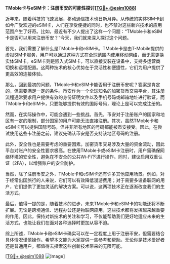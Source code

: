 **TMoble卡与eSIM卡：注册币安的可能性探讨[[TG💪+ @esim1088](https://t.me/s/esim1088)]**

近年来，随着科技的飞速发展，移动通信技术也日新月异。从传统的实体SIM卡到如今广受欢迎的eSIM卡，人们在享受便捷的同时，也不禁对这些新兴技术的应用范围产生了好奇。比如，最近有不少人提出了这样一个问题：“TMoble卡和eSIM卡是否可以用来注册币安？”今天，我们就来深入探讨这个问题。

首先，我们需要了解什么是TMoble卡和eSIM卡。TMoble卡是由T-Mobile提供的虚拟SIM卡服务，用户可以通过这种方式在全球范围内使用移动网络，而无需更换实体SIM卡。eSIM卡则是嵌入式SIM卡，可以直接安装在设备中，支持多运营商切换和远程配置。这两种技术的核心优势在于灵活性和便捷性，它们为用户提供了更高效的连接体验。

那么，回到最初的问题，TMoble卡和eSIM卡能否用于注册币安呢？答案是肯定的，但需要满足一定的条件。币安作为一个全球知名的加密货币交易平台，其注册流程通常要求用户提供有效的身份证明文件以及手机号码或邮箱地址进行验证。而TMoble卡和eSIM卡，只要能够提供有效的国际号码，理论上是可以完成注册的。

然而，在实际操作中，可能会遇到一些挑战。首先，币安对于注册账户的国家和地区有一定的限制，部分国家的用户可能无法直接注册。其次，虽然TMoble卡和eSIM卡可以提供国际号码，但并非所有地区的号码都能被币安接受。因此，在尝试使用这些卡注册之前，建议先确认币安是否支持该地区号码的注册。

此外，安全性也是需要考虑的重要因素。加密货币交易涉及大量的资金流动，因此平台对账户的安全性要求极高。在使用TMoble卡或eSIM卡注册时，用户需确保网络环境的安全性，避免在不安全的公共Wi-Fi下进行操作。同时，建议启用双重认证（2FA），以增强账户的安全防护。

当然，除了注册币安之外，TMoble卡和eSIM卡还有许多其他应用场景。例如，对于经常出国旅行的人来说，它们可以有效降低漫游费用；对于需要多设备联网的用户，它们提供了更加灵活的解决方案。可以说，这两项技术正在逐渐改变我们的生活方式。

最后，值得一提的是，随着技术的进步，未来TMoble卡和eSIM卡的功能还将不断扩展。无论是跨境通信、远程办公还是物联网应用，这些技术都将发挥越来越重要的作用。因此，保持对新技术的关注和学习，不仅能帮助我们更好地适应未来的生活方式，也能让我们在面对各种选择时更加从容不迫。

综上所述，TMoble卡和eSIM卡确实可以在一定程度上用于注册币安，但需要结合具体情况谨慎操作。希望本文能为大家提供一些参考和帮助。无论你是技术爱好者还是普通用户，都值得去探索这些创新技术带来的无限可能。

[[TG💪+ @esim1088](https://t.me/s/esim1088) ![Image](https://i.postimg.cc/4NQfJmqS/Snipaste-2025-05-13-00-14-12.png)]